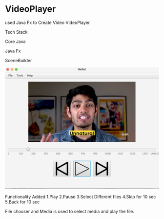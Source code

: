 
# VideoPlayer

  

used Java Fx to Create Video VideoPlayer

  

Tech Stack

Core Java

Java Fx

SceneBuilder

  

![Preview](./player/Images/image.png)


Functionality Added
1.Play
2.Pause
3.Select Different files 
4.Skip for 10 sec
5.Back for 10 sec

File chooser and Media is used to select media and play the file.
